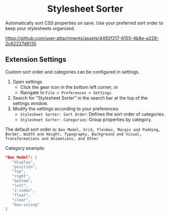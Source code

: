 <div align="center">
<h1>Stylesheet Sorter</h1>
</div>

Automatically sort CSS properties on save. Use your preferred sort order to keep your stylesheets organized.



https://github.com/user-attachments/assets/4492f217-6155-4b8e-a229-2c62227d8135



## Extension Settings

Custom sort order and categories can be configured in settings.

1. Open settings
   - Click the gear icon in the bottom left corner, or
   - Navigate to `File > Preferences > Settings`
2. Search for "Stylesheet Sorter" in the search bar at the top of the settings window.
3. Modify the settings according to your preferences:
   - `Stylesheet Sorter: Sort Order`: Defines the sort order of categories.
   - `Stylesheet Sorter: Categories`: Group properties by category.

The default sort order is: `Box Model, Grid, Flexbox, Margin and Padding, Border, Width and Height, Typography, Background and Visual, Transformations and Animations, and Other`

Category example:

``` json
"Box Model": [
   "display",
   "position",
   "top",
   "right",
   "bottom",
   "left",
   "z-index",
   "float",
   "clear",
   "box-sizing"
]
```

